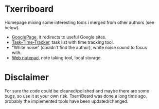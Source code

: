 # Txerriboard
Homepage mixing some interesting tools i merged from other authors (see below).

- <a href="https://github.com/shreydan/GooglePage">GooglePage</a>, it redirects to useful Google sites.
- <a href="https://github.com/LLNL/Task-Time-Tracker">Task-Time-Tracker</a>, task list with time tracking tool.
- "White noise" (couldn't find the author), white noise sound to focus with.
- <a href="https://github.com/s3131212/Web-Notepad">Web notepad</a>, note taking tool, local storage.

# Disclaimer
For sure the code could be cleaned/polished and maybe there are some bugs, so use it at your own risk.
TxerriBoard was done a long time ago, probably the implemented tools have been updated/changed.
